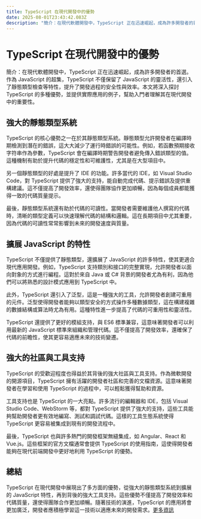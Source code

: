 ```yaml
---
title: TypeScript 在現代開發中的優勢
date: 2025-08-01T23:43:42.083Z
description: "簡介：在現代軟體開發中，TypeScript 正在迅速崛起，成為許多開發者的首選。作為 JavaScript 的超集，TypeScript 不僅保留了 JavaScript 的靈活性，還引入了靜態類型檢查等特性，提升了開發過程的安全性與效率。本文將深入探討 TypeScript 的多種優勢，並提供實際應用的例子，幫助入門者理解其在現代開發中的重要性。"
---
```


# TypeScript 在現代開發中的優勢

簡介：在現代軟體開發中，TypeScript 正在迅速崛起，成為許多開發者的首選。作為 JavaScript 的超集，TypeScript 不僅保留了 JavaScript 的靈活性，還引入了靜態類型檢查等特性，提升了開發過程的安全性與效率。本文將深入探討 TypeScript 的多種優勢，並提供實際應用的例子，幫助入門者理解其在現代開發中的重要性。

## 強大的靜態類型系統

TypeScript 的核心優勢之一在於其靜態類型系統。靜態類型允許開發者在編譯時期檢測到潛在的錯誤，這大大減少了運行時錯誤的可能性。例如，若函數預期接收字符串作為參數，TypeScript 會在編譯時期警告開發者避免傳入錯誤類型的值。這種機制有助於提升代碼的穩定性和可維護性，尤其是在大型項目中。

另一個靜態類型的好處是提升了 IDE 的功能。許多當代的 IDE，如 Visual Studio Code，對 TypeScript 提供了強大的支持，能自動完成代碼、提示錯誤及提供重構建議。這不僅提高了開發效率，還使得團隊協作更加順暢，因為每個成員都能獲得一致的代碼質量提示。

最後，靜態類型系統還有助於代碼的可讀性。當開發者需要維護他人撰寫的代碼時，清晰的類型定義可以快速理解代碼的結構和邏輯。這在長期項目中尤其重要，因為代碼的可讀性常常影響到未來的開發速度與質量。

## 擴展 JavaScript 的特性

TypeScript 不僅提供了靜態類型，還擴展了 JavaScript 的許多特性，使其更適合現代應用開發。例如，TypeScript 支持類別和接口的完整實現，允許開發者以面向對象的方式進行編程。這對於來自 Java 或 C# 背景的開發者尤為有利，因為他們可以將熟悉的設計模式應用到 TypeScript 中。

此外，TypeScript 還引入了泛型，這是一種強大的工具，允許開發者創建可重用的元件。泛型使得開發者能夠以類型安全的方式操作多種數據類型，這在構建複雜的數據結構或算法時尤為有用。這種特性進一步提高了代碼的可重用性和靈活性。

TypeScript 還提供了更好的模組支持，與 ES6 標準兼容，這意味著開發者可以利用最新的 JavaScript 標準來組織和管理代碼。這不僅提高了開發效率，還確保了代碼的前瞻性，使其更容易適應未來的技術變遷。

## 強大的社區與工具支持

TypeScript 的受歡迎程度也得益於其背後的強大社區與工具支持。作為微軟開發的開源項目，TypeScript 擁有活躍的開發者社區和完善的文檔資源。這意味著開發者在學習和使用 TypeScript 的過程中，可以輕鬆獲得幫助和資源。

工具支持也是 TypeScript 的一大亮點。許多流行的編輯器和 IDE，包括 Visual Studio Code、WebStorm 等，都對 TypeScript 提供了強大的支持，這些工具能夠幫助開發者更有效地編寫、測試和調試代碼。這樣的工具生態系統使得 TypeScript 更容易被集成到現有的開發流程中。

最後，TypeScript 也與許多熱門的開發框架無縫集成，如 Angular、React 和 Vue.js。這些框架的官方文檔通常會提供 TypeScript 的使用指南，這使得開發者能夠在現代前端開發中更好地利用 TypeScript 的優勢。

## 總結

TypeScript 在現代開發中展現出了多方面的優勢，從強大的靜態類型系統到擴展的 JavaScript 特性，再到背後的強大工具支持。這些優勢不僅提高了開發效率和代碼質量，還使得團隊合作更加順暢。隨著技術的演進，TypeScript 的應用將會更加廣泛，開發者應積極學習這一技術以適應未來的開發需求。[更多資訊](https://www.typescriptlang.org/)